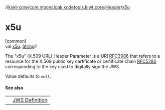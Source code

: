 //[kjwt-core](../../../index.md)/[com.mooncloak.kodetools.kjwt.core](../index.md)/[Header](index.md)/[x5u](x5u.md)

# x5u

[common]\
val [x5u](x5u.md): [String](https://kotlinlang.org/api/latest/jvm/stdlib/kotlin/-string/index.html)?

The &quot;x5u&quot; (X.509 URL) Header Parameter is a URI [RFC3986](https://datatracker.ietf.org/doc/html/rfc3986) that refers to a resource for the X.509 public key certificate or certificate chain [RFC5280](https://datatracker.ietf.org/doc/html/rfc5280) corresponding to the key used to digitally sign the JWS.

Value defaults to `null`.

#### See also

| | |
|---|---|
|  | [JWS Definition](https://datatracker.ietf.org/doc/html/rfc7515#section-4.1.5) |
